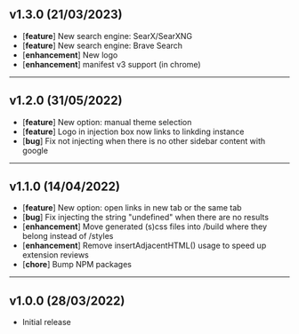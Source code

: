 ## v1.3.0 (21/03/2023)
- [**feature**] New search engine: SearX/SearXNG
- [**feature**] New search engine: Brave Search
- [**enhancement**] New logo
- [**enhancement**] manifest v3 support (in chrome)
---

## v1.2.0 (31/05/2022)
- [**feature**] New option: manual theme selection
- [**feature**] Logo in injection box now links to linkding instance
- [**bug**] Fix not injecting when there is no other sidebar content with google
---

## v1.1.0 (14/04/2022)
- [**feature**] New option: open links in new tab or the same tab
- [**bug**] Fix injecting the string "undefined" when there are no results
- [**enhancement**] Move generated (s)css files into /build where they belong instead of /styles
- [**enhancement**] Remove insertAdjacentHTML() usage to speed up extension reviews
- [**chore**] Bump NPM packages
---

## v1.0.0 (28/03/2022)
- Initial release